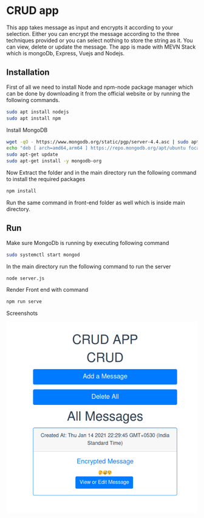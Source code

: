 # CRUD app

This app takes message as input and encrypts it according to your selection. Either you can encrypt the message according to the three techniques provided or you can select nothing to store the string as it. You can view, delete or update the message. The app is made with MEVN Stack which is mongoDb, Express, Vuejs and Nodejs.

## Installation

First of all we need to install Node and npm-node package manager which can be done by downloading it from the official website or by running the following commands.

```bash
sudo apt install nodejs
sudo apt install npm
```

Install MongoDB

```bash
wget -qO - https://www.mongodb.org/static/pgp/server-4.4.asc | sudo apt-key add -
echo "deb [ arch=amd64,arm64 ] https://repo.mongodb.org/apt/ubuntu focal/mongodb-org/4.4 multiverse" | sudo tee /etc/apt/sources.list.d/mongodb-org-4.4.list
sudo apt-get update
sudo apt-get install -y mongodb-org
```

Now Extract the folder and in the main directory run the following command to install the required packages

```bash
npm install
```

Run the same command in front-end folder as well which is inside main directory.

## Run

Make sure MongoDb is running by executing following command

```bash
sudo systemctl start mongod
```

In the main directory run the following command to run the server

```bash
node server.js
```

Render Front end with command

```bash
npm run serve
```

Screenshots

![image](./screenshots/home_page.png)
